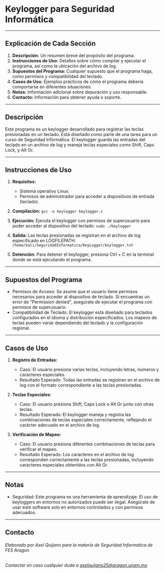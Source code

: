 # Keylogger para Seguridad Informática

* * *
## Explicación de Cada Sección
1. **Descripción:** Un resumen breve del propósito del programa.
2. **Instrucciones de Uso:** Detalles sobre cómo compilar y ejecutar el programa, así como la ubicación del archivo de log.
3. **Supuestos del Programa:** Cualquier supuesto que el programa haga, como permisos y compatibilidad del teclado.
4. **Casos de Uso:** Ejemplos prácticos de cómo el programa debería comportarse en diferentes situaciones.
5. **Notas:** Información adicional sobre depuración y uso responsable.
6. **Contacto:** Información para obtener ayuda o soporte.

* * *
## Descripción
Este programa es un keylogger desarrollado para registrar las teclas presionadas en un teclado. Está diseñado como parte de una tarea para un curso de Seguridad Informática. El keylogger guarda las entradas del teclado en un archivo de log y maneja teclas especiales como Shift, Caps Lock, y Alt Gr.

* * *
## Instrucciones de Uso
1. **Requisitos:**
   - Sistema operativo Linux.
   - Permisos de administrador para acceder a dispositivos de entrada (teclado).

2. **Compilación:**
   `gcc -o keylogger keylogger.c`

4. **Ejecución:**
Ejecuta el keylogger con permisos de superusuario para poder acceder al dispositivo del teclado:
  `sudo ./keylogger`

5. **Salida:**
Las teclas presionadas se registran en el archivo de log especificado en LOGFILEPATH:
  `/home/kali/SeguridadInformatica/KeyLogger/keylogger.txt`

6. **Detención:**
  Para detener el keylogger, presiona Ctrl + C en la terminal donde se está ejecutando el programa.

* * *
## Supuestos del Programa
- Permisos de Acceso: Se asume que el usuario tiene permisos necesarios para acceder al dispositivo de teclado. Si encuentras un error de "Permission denied", asegúrate de ejecutar el programa con permisos de superusuario.
- Compatibilidad de Teclado: El keylogger está diseñado para teclados configurados en el idioma y distribución especificados. Los mapeos de teclas pueden variar dependiendo del teclado y la configuración regional.

* * *
## Casos de Uso
1. **Registro de Entradas:**
    - Caso: El usuario presiona varias teclas, incluyendo letras, números y caracteres especiales.
    - Resultado Esperado: Todas las entradas se registran en el archivo de log con el formato correspondiente a las teclas presionadas.

2. **Teclas Especiales:**
   - Caso: El usuario presiona Shift, Caps Lock o Alt Gr junto con otras teclas.
   - Resultado Esperado: El keylogger maneja y registra las combinaciones de teclas especiales correctamente, reflejando el carácter adecuado en el archivo de log.

3. **Verificación de Mapeo:**
    - Caso: El usuario presiona diferentes combinaciones de teclas para verificar el mapeo.
    - Resultado Esperado: Los caracteres en el archivo de log corresponden correctamente a las teclas presionadas, incluyendo caracteres especiales obtenidos con Alt Gr.

* * *
## Notas
- Seguridad: Este programa es una herramienta de aprendizaje. El uso de keyloggers en entornos no autorizados puede ser ilegal. Asegúrate de usar este software solo en entornos controlados y con permisos adecuados.

* * *
## Contacto
  ###### Elaborado por Axel Quijano para la materia de Seguridad Informatica de FES Aragon
  ###### Contactar en caso cualquier duda a axelquijano25@aragon.unam.mx
